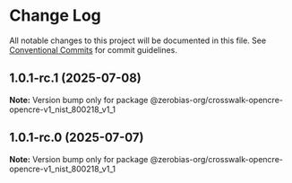 # Change Log

All notable changes to this project will be documented in this file.
See [Conventional Commits](https://conventionalcommits.org) for commit guidelines.

## 1.0.1-rc.1 (2025-07-08)

**Note:** Version bump only for package @zerobias-org/crosswalk-opencre-opencre-v1_nist_800218_v1_1





## 1.0.1-rc.0 (2025-07-07)

**Note:** Version bump only for package @zerobias-org/crosswalk-opencre-opencre-v1_nist_800218_v1_1
